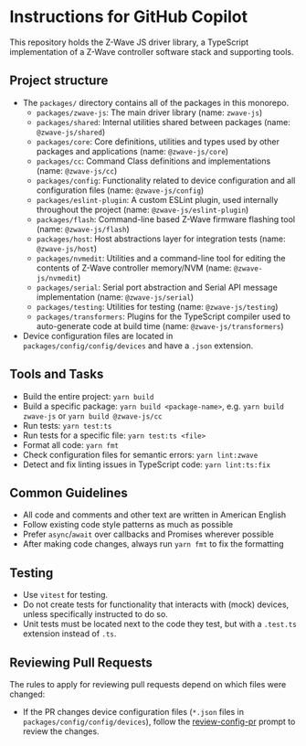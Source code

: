 # Instructions for GitHub Copilot

This repository holds the Z-Wave JS driver library, a TypeScript implementation of a Z-Wave controller software stack and supporting tools.

## Project structure

- The `packages/` directory contains all of the packages in this monorepo.
  - `packages/zwave-js`: The main driver library (name: `zwave-js`)
  - `packages/shared`: Internal utilities shared between packages (name: `@zwave-js/shared`)
  - `packages/core`: Core definitions, utilities and types used by other packages and applications (name: `@zwave-js/core`)
  - `packages/cc`: Command Class definitions and implementations (name: `@zwave-js/cc`)
  - `packages/config`: Functionality related to device configuration and all configuration files (name: `@zwave-js/config`)
  - `packages/eslint-plugin`: A custom ESLint plugin, used internally throughout the project (name: `@zwave-js/eslint-plugin`)
  - `packages/flash`: Command-line based Z-Wave firmware flashing tool (name: `@zwave-js/flash`)
  - `packages/host`: Host abstractions layer for integration tests (name: `@zwave-js/host`)
  - `packages/nvmedit`: Utilities and a command-line tool for editing the contents of Z-Wave controller memory/NVM (name: `@zwave-js/nvmedit`)
  - `packages/serial`: Serial port abstraction and Serial API message implementation (name: `@zwave-js/serial`)
  - `packages/testing`: Utilities for testing (name: `@zwave-js/testing`)
  - `packages/transformers`: Plugins for the TypeScript compiler used to auto-generate code at build time (name: `@zwave-js/transformers`)
- Device configuration files are located in `packages/config/config/devices` and have a `.json` extension.

## Tools and Tasks

- Build the entire project: `yarn build`
- Build a specific package: `yarn build <package-name>`, e.g. `yarn build zwave-js` or `yarn build @zwave-js/cc`
- Run tests: `yarn test:ts`
- Run tests for a specific file: `yarn test:ts <file>`
- Format all code: `yarn fmt`
- Check configuration files for semantic errors: `yarn lint:zwave`
- Detect and fix linting issues in TypeScript code: `yarn lint:ts:fix`

## Common Guidelines

- All code and comments and other text are written in American English
- Follow existing code style patterns as much as possible
- Prefer `async`/`await` over callbacks and Promises wherever possible
- After making code changes, always run `yarn fmt` to fix the formatting

## Testing

- Use `vitest` for testing.
- Do not create tests for functionality that interacts with (mock) devices, unless specifically instructed to do so.
- Unit tests must be located next to the code they test, but with a `.test.ts` extension instead of `.ts`.

## Reviewing Pull Requests

The rules to apply for reviewing pull requests depend on which files were changed:

- If the PR changes device configuration files (`*.json` files in `packages/config/config/devices`), follow the [review-config-pr](prompts/review-config-pr.prompt.md) prompt to review the changes.
